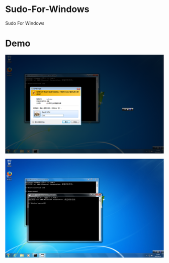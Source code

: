 # Sudo-For-Windows
Sudo For Windows

# Demo

![1](//raw.githubusercontent.com/twd2/Sudo-For-Windows/master/images/1.png)

![2](//raw.githubusercontent.com/twd2/Sudo-For-Windows/master/images/2.png)

